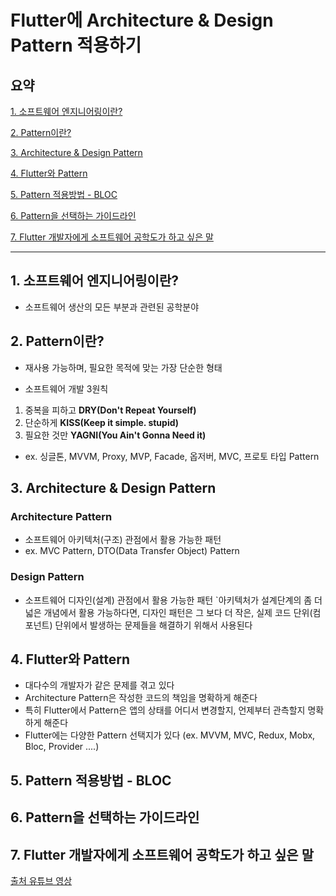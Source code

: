# Flutter에 Architecture & Design Pattern 적용하기

## 요약
[1. 소프트웨어 엔지니어링이란?](https://github.com/kmj980521/Conference_Review/blob/main/2022-03-07/Flutter%EC%97%90%20Architecture%20&%20Design%20Pattern%20%EC%A0%81%EC%9A%A9/README.md#1-%EC%86%8C%ED%94%84%ED%8A%B8%EC%9B%A8%EC%96%B4-%EC%97%94%EC%A7%80%EB%8B%88%EC%96%B4%EB%A7%81%EC%9D%B4%EB%9E%80)

[2. Pattern이란?](https://github.com/kmj980521/Conference_Review/blob/main/2022-03-07/Flutter%EC%97%90%20Architecture%20&%20Design%20Pattern%20%EC%A0%81%EC%9A%A9/README.md#2-pattern%EC%9D%B4%EB%9E%80)

[3. Architecture & Design Pattern](https://github.com/kmj980521/Conference_Review/blob/main/2022-03-07/Flutter%EC%97%90%20Architecture%20&%20Design%20Pattern%20%EC%A0%81%EC%9A%A9/README.md#4-flutter%EC%99%80-pattern)

[4. Flutter와 Pattern](d#4-flutter와-pattern)

[5. Pattern 적용방법 - BLOC](d#5-pattern-적용방법---bloc)

[6. Pattern을 선택하는 가이드라인](d#6-pattern을-선택하는-가이드라인)

[7. Flutter 개발자에게 소프트웨어 공학도가 하고 싶은 말 ](d#7-flutter-개발자에게-소프트웨어-공학도가-하고-싶은-말)


---
## 1. 소프트웨어 엔지니어링이란?
- 소프트웨어 생산의 모든 부분과 관련된 공학분야

## 2. Pattern이란?
- 재사용 가능하며, 필요한 목적에 맞는 가장 단순한 형태 

- 소프트웨어 개발 3원칙 
1. 중복을 피하고 **DRY(Don't Repeat Yourself)**
2. 단순하게 **KISS(Keep it simple. stupid)**
3. 필요한 것만 **YAGNI(You Ain't Gonna Need it)**

- ex. 싱글톤, MVVM, Proxy, MVP, Facade, 옵저버, MVC, 프로토 타입 Pattern

## 3. Architecture & Design Pattern

### Architecture Pattern
- 소프트웨어 아키텍처(구조) 관점에서 활용 가능한 패턴
- ex. MVC Pattern, DTO(Data Transfer Object) Pattern

### Design Pattern
- 소프트웨어 디자인(설계) 관점에서 활용 가능한 패턴
`아키텍처가 설계단계의 좀 더 넓은 개념에서 활용 가능하다면, 디자인 패턴은 그 보다 더 작은, 실제 코드 단위(컴포넌트) 단위에서 발생하는 문제들을 해결하기 위해서 사용된다


## 4. Flutter와 Pattern
- 대다수의 개발자가 같은 문제를 겪고 있다
- Architecture Pattern은 작성한 코드의 책임을 명확하게 해준다
- 특히 Flutter에서 Pattern은 앱의 상태를 어디서 변경할지, 언제부터 관측할지 명확하게 해준다
- Flutter에는 다양한 Pattern 선택지가 있다 (ex. MVVM, MVC, Redux, Mobx, Bloc, Provider ....)





## 5. Pattern 적용방법 - BLOC










## 6. Pattern을 선택하는 가이드라인














## 7. Flutter 개발자에게 소프트웨어 공학도가 하고 싶은 말











[출처 유튜브 영상](https://www.youtube.com/watch?v=bp9AlSUsS10)
